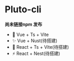 # Pluto-cli

**尚未链接npm 发布**

- 🌟 Vue + Ts + Vite
- ✨ Vue + Nust(待搭建)
- 🌈 React + Ts + Vite(待搭建)
- ⚡️ React + Nest(待搭建)
 
 
